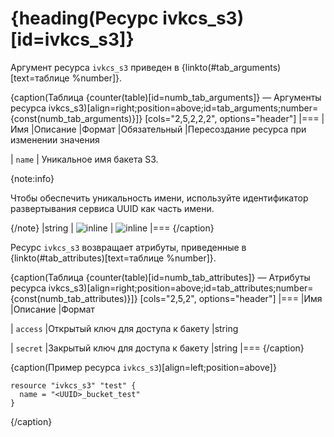 # {heading(Ресурс ivkcs_s3)[id=ivkcs_s3]}

Аргумент ресурса `ivkcs_s3` приведен в {linkto(#tab_arguments)[text=таблице %number]}.

{caption(Таблица {counter(table)[id=numb_tab_arguments]} — Аргументы ресурса ivkcs_s3)[align=right;position=above;id=tab_arguments;number={const(numb_tab_arguments)}]}
[cols="2,5,2,2,2", options="header"]
|===
|Имя
|Описание
|Формат
|Обязательный
|Пересоздание ресурса при изменении значения

|
`name`
|
Уникальное имя бакета S3.

{note:info}

Чтобы обеспечить уникальность имени, используйте идентификатор развертывания сервиса UUID как часть имени.

{/note}
|string
| ![](/ru/assets/check.svg "inline")
| ![](/ru/assets/check.svg "inline")
|===
{/caption}

Ресурс `ivkcs_s3` возвращает атрибуты, приведенные в {linkto(#tab_attributes)[text=таблице %number]}.

{caption(Таблица {counter(table)[id=numb_tab_attributes]} — Атрибуты ресурса ivkcs_s3)[align=right;position=above;id=tab_attributes;number={const(numb_tab_attributes)}]}
[cols="2,5,2", options="header"]
|===
|Имя
|Описание
|Формат

|
`access`
|Открытый ключ для доступа к бакету
|string

|
`secret`
|Закрытый ключ для доступа к бакету
|string
|===
{/caption}

{caption(Пример ресурса `ivkcs_s3`)[align=left;position=above]}
```hcl
resource "ivkcs_s3" "test" {
  name = "<UUID>_bucket_test"
}
```
{/caption}

